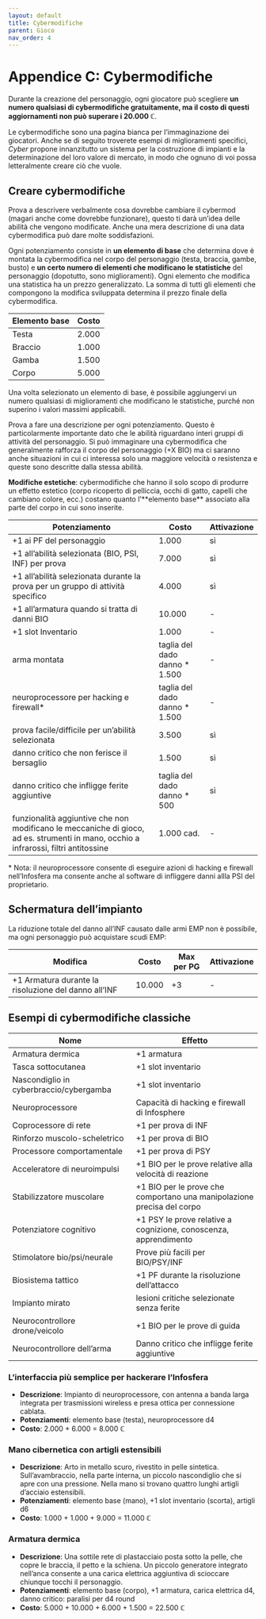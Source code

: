 ```yaml
---
layout: default
title: Cybermodifiche
parent: Gioco
nav_order: 4
---
```


# Appendice C: Cybermodifiche

Durante la creazione del personaggio, ogni giocatore può scegliere **un numero qualsiasi di cybermodifiche gratuitamente, ma il costo di questi aggiornamenti non può superare i 20.000 ℂ**.

Le cybermodifiche sono una pagina bianca per l’immaginazione dei giocatori. Anche se di seguito troverete esempi di miglioramenti specifici, *Cyber* propone innanzitutto un sistema per la costruzione di impianti e la determinazione del loro valore di mercato, in modo che ognuno di voi possa letteralmente creare ciò che vuole.

## Creare cybermodifiche

Prova a descrivere verbalmente cosa dovrebbe cambiare il cybermod (magari anche come dovrebbe funzionare), questo ti darà un’idea delle abilità che vengono modificate. Anche una mera descrizione di una data cybermodifica può dare molte soddisfazioni.

Ogni potenziamento consiste in **un elemento di base** che determina dove è montata la cybermodifica nel corpo del personaggio (testa, braccia, gambe, busto) e **un certo numero di elementi che modificano le statistiche** del personaggio (dopotutto, sono miglioramenti). Ogni elemento che modifica una statistica ha un prezzo generalizzato. La somma di tutti gli elementi che compongono la modifica sviluppata determina il prezzo finale della cybermodifica.

| Elemento base | Costo |
|---------------|-------|
| Testa         | 2.000 |
| Braccio       | 1.000 |
| Gamba         | 1.500 |
| Corpo         | 5.000 |

Una volta selezionato un elemento di base, è possibile aggiungervi un numero qualsiasi di miglioramenti che modificano le statistiche, purché non superino i valori massimi applicabili.

Prova a fare una descrizione per ogni potenziamento. Questo è particolarmente importante dato che le abilità riguardano interi gruppi di attività del personaggio. Si può immaginare una cybermodifica che generalmente rafforza il corpo del personaggio (+X BIO) ma ci saranno anche situazioni in cui ci interessa solo una maggiore velocità o resistenza e queste sono descritte dalla stessa abilità.

**Modifiche estetiche**: cybermodifiche che hanno il solo scopo di produrre un effetto estetico (corpo ricoperto di pelliccia, occhi di gatto, capelli che cambiano colore, ecc.) costano quanto l’\*\*elemento base\*\* associato alla parte del corpo in cui sono inserite.

| Potenziamento                                                                                                                        | Costo                          | Attivazione |
|--------------------------------------------------------------------------------------------------------------------------------------|--------------------------------|-------------|
| +1 ai PF del personaggio                                                                                                             | 1.000                          | sì          |
| +1 all’abilità selezionata (BIO, PSI, INF) per prova                                                                                 | 7.000                          | sì          |
| +1 all’abilità selezionata durante la prova per un gruppo di attività specifico                                                      | 4.000                          | sì          |
| +1 all’armatura quando si tratta di danni BIO                                                                                        | 10.000                         | \-          |
| +1 slot Inventario                                                                                                                   | 1.000                          | \-          |
| arma montata                                                                                                                         | taglia del dado danno \* 1.500 | \-          |
| neuroprocessore per hacking e firewall\*                                                                                             | taglia del dado danno \* 1.500 | \-          |
| prova facile/difficile per un’abilità selezionata                                                                                    | 3.500                          | sì          |
| danno critico che non ferisce il bersaglio                                                                                           | 1.500                          | sì          |
| danno critico che infligge ferite aggiuntive                                                                                         | taglia del dado danno \* 500   | sì          |
| funzionalità aggiuntive che non modificano le meccaniche di gioco, ad es. strumenti in mano, occhio a infrarossi, filtri antitossine | 1.000 cad.                     | \-          |

\* Nota: il neuroprocessore consente di eseguire azioni di hacking e firewall nell’Infosfera ma consente anche al software di infliggere danni allla PSI del proprietario.

## Schermatura dell’impianto

La riduzione totale del danno all’INF causato dalle armi EMP non è possibile, ma ogni personaggio può acquistare scudi EMP:

| Modifica                                             | Costo  | Max per PG | Attivazione |
|------------------------------------------------------|--------|------------|-------------|
| +1 Armatura durante la risoluzione del danno all’INF | 10.000 | +3         | \-          |

## Esempi di cybermodifiche classiche

| Nome                                    | Effetto                                                                |
|-----------------------------------------|------------------------------------------------------------------------|
| Armatura dermica                        | +1 armatura                                                            |
| Tasca sottocutanea                      | +1 slot inventario                                                     |
| Nascondiglio in cyberbraccio/cybergamba | +1 slot inventario                                                     |
| Neuroprocessore                         | Capacità di hacking e firewall di Infosphere                           |
| Coprocessore di rete                    | +1 per prova di INF                                                    |
| Rinforzo muscolo-scheletrico            | +1 per prova di BIO                                                    |
| Processore comportamentale              | +1 per prova di PSY                                                    |
| Acceleratore di neuroimpulsi            | +1 BIO per le prove relative alla velocità di reazione                 |
| Stabilizzatore muscolare                | +1 BIO per le prove che comportano una manipolazione precisa del corpo |
| Potenziatore cognitivo                  | +1 PSY le prove relative a cognizione, conoscenza, apprendimento       |
| Stimolatore bio/psi/neurale             | Prove più facili per BIO/PSY/INF                                       |
| Biosistema tattico                      | +1 PF durante la risoluzione dell’attacco                              |
| Impianto mirato                         | lesioni critiche selezionate senza ferite                              |
| Neurocontrollore drone/veicolo          | +1 BIO per le prove di guida                                           |
| Neurocontrollore dell’arma              | Danno critico che infligge ferite aggiuntive                           |

### L’interfaccia più semplice per hackerare l’Infosfera

-   **Descrizione**: Impianto di neuroprocessore, con antenna a banda larga integrata per trasmissioni wireless e presa ottica per connessione cablata.
-   **Potenziamenti**: elemento base (testa), neuroprocessore d4
-   **Costo**: 2.000 + 6.000 = 8.000 ℂ

### Mano cibernetica con artigli estensibili

-   **Descrizione**: Arto in metallo scuro, rivestito in pelle sintetica. Sull’avambraccio, nella parte interna, un piccolo nascondiglio che si apre con una pressione. Nella mano si trovano quattro lunghi artigli d’acciaio estensibili.
-   **Potenziamenti**: elemento base (mano), +1 slot inventario (scorta), artigli d6
-   **Costo**: 1.000 + 1.000 + 9.000 = 11.000 ℂ

### Armatura dermica

-   **Descrizione**: Una sottile rete di plastacciaio posta sotto la pelle, che copre le braccia, il petto e la schiena. Un piccolo generatore integrato nell’anca consente a una carica elettrica aggiuntiva di scioccare chiunque tocchi il personaggio.
-   **Potenziamenti**: elemento base (corpo), +1 armatura, carica elettrica d4, danno critico: paralisi per d4 round
-   **Costo**: 5.000 + 10.000 + 6.000 + 1.500 = 22.500 ℂ